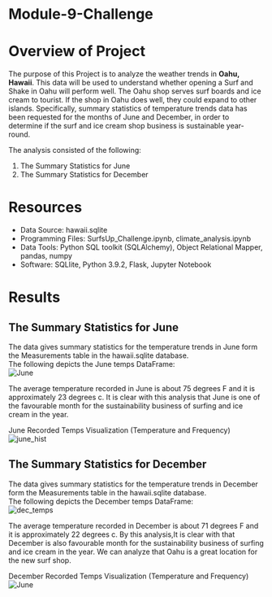 # Module-9-Challenge
# Overview of Project #
The purpose of this Project is to analyze the weather trends in **Oahu, Hawaii**. This data will be used to understand whether opening a Surf and Shake in Oahu will perform well. The Oahu shop serves surf boards and ice cream to tourist. If the shop in Oahu does well, they could expand to other islands. Specifically, summary statistics of temperature trends data has been requested for the months of June and December, in order to determine if the surf and ice cream shop business is sustainable year-round.

The analysis consisted of the following:
1. The Summary Statistics for June
2. The Summary Statistics for December

# Resources #
- Data Source: hawaii.sqlite
- Programming Files: SurfsUp_Challenge.ipynb, climate_analysis.ipynb
-	Data Tools: Python SQL toolkit (SQLAlchemy), Object Relational Mapper, pandas, numpy
- Software: SQLlite, Python 3.9.2, Flask, Jupyter Notebook

# Results #
## The Summary Statistics for June ##
The data gives summary statistics for the temperature trends in June form the Measurements table in the hawaii.sqlite database.<br>
The following depicts the June temps DataFrame:<br>
![June](/surfs_up/Image/June_temp.png) <br>

The average temperature recorded in June is about 75 degrees F and it is approximately 23 degrees c. It is clear with this analysis that June is one of the favourable month for the sustainability business of surfing and ice cream in the year.<br>

June Recorded Temps Visualization (Temperature and Frequency)<br>
![june_hist](/surfs_up/Image/june_hist.png) <br>

## The Summary Statistics for December ##
The data gives summary statistics for the temperature trends in December form the Measurements table in the hawaii.sqlite database.<br>
The following depicts the December temps DataFrame:<br>
![dec_temps](/surfs_up/Image/dec_temps.png) <br>

The average temperature recorded in December is about 71 degrees F and it is approximately 22 degrees c. By this analysis,It is clear with that December is also favourable month for the sustainability business of surfing and ice cream in the year. We can analyze that Oahu is a great location for the new surf shop.<br>

December Recorded Temps Visualization (Temperature and Frequency)<br>
![June](/surfs_up/Image/dec_hist.png) <br>
<br><br>
